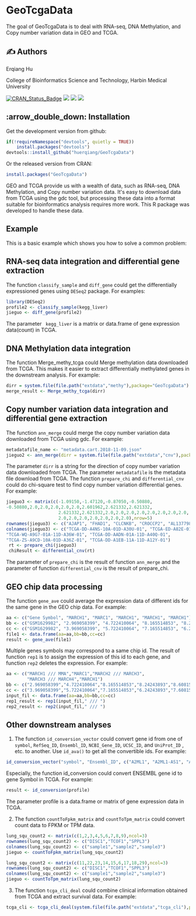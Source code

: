 

# GeoTcgaData

The goal of GeoTcgaData is to deal with RNA-seq, DNA Methylation, and Copy 
number variation data in GEO and TCGA.

## :writing_hand: Authors
Erqiang Hu

College of Bioinformatics Science and Technology, Harbin Medical University

[![CRAN_Status_Badge](http://www.r-pkg.org/badges/version/GeoTcgaData?color=green)](https://cran.r-project.org/package=GeoTcgaData)
![](https://cranlogs.r-pkg.org/badges/grand-total/GeoTcgaData?color=green)
![](https://cranlogs.r-pkg.org/badges/GeoTcgaData?color=green)
![](https://cranlogs.r-pkg.org/badges/last-week/GeoTcgaData?color=green)

## :arrow\_double\_down: Installation

Get the development version from github:

```r
if(!requireNamespace("devtools", quietly = TRUE))
    install.packages("devtools")
devtools::install_github("huerqiang/GeoTcgaData")
```
Or  the released version from CRAN:

``` r
install.packages("GeoTcgaData")
```
GEO and TCGA provide us with a wealth of data, such as RNA-seq, DNA Methylation,  and Copy number variation data. It's easy to download data from TCGA using the  gdc tool, but processing these data into a format suitable for bioinformatics  analysis requires more work. This R package was developed to handle these data.

## Example

This is a basic example which shows you how to solve a common problem:

## RNA-seq data integration and differential gene extraction
The function `classify_sample` and `diff_gene` could get the differentially expressioned genes using `DESeq2` package. For examples:
```r
library(DESeq2)
profile2 <- classify_sample(kegg_liver) 
jieguo <- diff_gene(profile2)
```

The parameter ` kegg_liver` is a matrix or data.frame of gene expression data(count) in TCGA.

## DNA Methylation data integration 
The function Merge_methy_tcga could Merge methylation data downloaded from TCGA. This makes it easier to extract differentially methylated genes in the downstream analysis. For example:

```r
dirr = system.file(file.path("extdata","methy"),package="GeoTcgaData")
merge_result <- Merge_methy_tcga(dirr)
```

## Copy number variation data integration and differential gene extraction
The function `ann_merge` could merge the copy number variation data downloaded from TCGA using gdc. For example:

```r
metadatafile_name <- "metadata.cart.2018-11-09.json"
jieguo2 <- ann_merge(dirr = system.file(file.path("extdata","cnv"),package="GeoTcgaData"),metadatafile=metadatafile_name)
```

The parameter `dirr` is a string for the direction of copy number variation data downloaded from TCGA. The parameter `metadatafile` is the metadata file download from TCGA.
The function `prepare_chi` and `differential_cnv` could do chi-square test to find copy number variation differential genes. For example:

```r
jieguo3 <- matrix(c(-1.09150,-1.47120,-0.87050,-0.50880,
-0.50880,2.0,2.0,2.0,2.0,2.0,2.601962,2.621332,2.621332,
                    2.621332,2.621332,2.0,2.0,2.0,2.0,2.0,2.0,2.0,2.0,
                    2.0,2.0,2.0,2.0,2.0,2.0,2.0),nrow=5)
rownames(jieguo3) <- c("AJAP1", "FHAD1", "CLCNKB", "CROCCP2", "AL137798.3")
colnames(jieguo3) <- c("TCGA-DD-A4NS-10A-01D-A30U-01", "TCGA-ED-A82E-01A-11D-A34Y-01", 
"TCGA-WQ-A9G7-01A-11D-A36W-01", "TCGA-DD-AADN-01A-11D-A40Q-01", 
"TCGA-ZS-A9CD-10A-01D-A36Z-01", "TCGA-DD-A1EB-11A-11D-A12Y-01")
 rt <- prepare_chi(jieguo3)
 chiResult <- differential_cnv(rt)
```

The parameter of `prepare_chi` is the result of function `ann_merge` and the parameter of function `differential_cnv` is the result of prepare_chi.

## GEO chip data processing
The function `gene_ave` could average the expression data of different ids for the same gene in the GEO chip data. For example:

```r
aa <- c("Gene Symbol", "MARCH1", "MARC1", "MARCH1", "MARCH1", "MARCH1")
bb <- c("GSM1629982", "2.969058399", "4.722410064", "8.165514853", "8.24243893", "8.60815086")
cc <- c("GSM1629982", "3.969058399", "5.722410064", "7.165514853", "6.24243893", "7.60815086")
file1 <- data.frame(aa=aa,bb=bb,cc=cc)
result <- gene_ave(file1)
```

Multiple genes symbols may correspond to a same chip id. The result of function `rep1` is to assign the expression of this id to each gene, and function `rep2` deletes the expression. For example:

```r
aa <- c("MARCH1 /// MMA","MARC1","MARCH2 /// MARCH3",
        "MARCH3 /// MARCH4","MARCH1")
bb <- c("2.969058399","4.722410064","8.165514853","8.24243893","8.60815086")
cc <- c("3.969058399","5.722410064","7.165514853","6.24243893","7.60815086")
input_fil <- data.frame(aa=aa,bb=bb,cc=cc)
rep1_result <- rep1(input_fil," /// ")
rep2_result <- rep2(input_fil," /// ")
```

## Other downstream analyses

1. The function `id_conversion_vector` could convert gene id from one of `symbol`, `RefSeq_ID`, `Ensembl_ID`, `NCBI_Gene_ID`, `UCSC_ID`, and `UniProt_ID` , etc. to another. Use `id_ava()` to get all the convertible ids. For example:

```r
id_conversion_vector("symbol", "Ensembl_ID", c("A2ML1", "A2ML1-AS1", "A4GALT", "A12M1", "AAAS")) 

```


Especially, the function id_conversion could convert  ENSEMBL gene id to gene Symbol in TCGA. For example:

```r
result <- id_conversion(profile)
```

The parameter profile is a data.frame or matrix of gene expression data in TCGA.

2. The function `countToFpkm_matrix` and `countToTpm_matrix` could convert count data to FPKM or TPM data.

```r
lung_squ_count2 <- matrix(c(1,2,3,4,5,6,7,8,9),ncol=3)
rownames(lung_squ_count2) <- c("DISC1","TCOF1","SPPL3")
colnames(lung_squ_count2) <- c("sample1","sample2","sample3")
jieguo <- countToFpkm_matrix(lung_squ_count2)
```

```r
lung_squ_count2 <- matrix(c(11,22,23,14,15,6,17,18,29),ncol=3)
rownames(lung_squ_count2) <- c("DISC1","TCOF1","SPPL3")
colnames(lung_squ_count2) <- c("sample1","sample2","sample3")
jieguo <- countToTpm_matrix(lung_squ_count2)
```
3. The function `tcga_cli_deal` could combine clinical information obtained from TCGA and extract survival data. For example:

```r
tcga_cli <- tcga_cli_deal(system.file(file.path("extdata","tcga_cli"),package="GeoTcgaData"))
```
